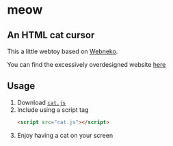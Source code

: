 # meow
## An HTML cat cursor

This a little webtoy based on [Webneko](https://webneko.net/).

You can find the excessively overdesigned website [here](https://sollybunny.github.io/meow/)

## Usage
1. Download [`cat.js`](https://github.com/SollyBunny/meow/blob/main/cat.js)
2. Include using a script tag
	```html
	<script src="cat.js"></script>
	```
3. Enjoy having a cat on your screen

